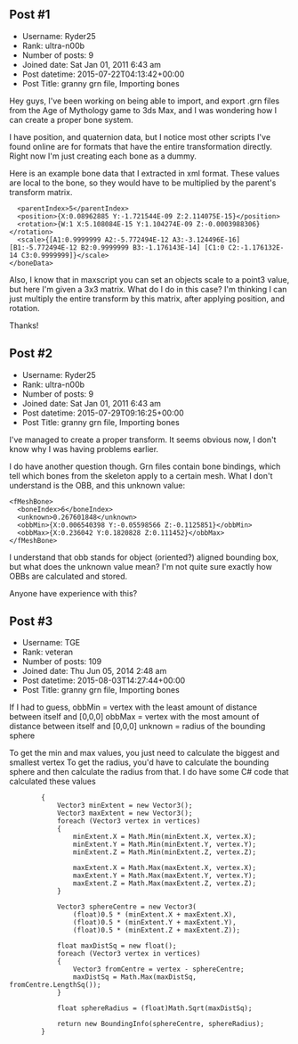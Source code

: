 ## Post #1
- Username: Ryder25
- Rank: ultra-n00b
- Number of posts: 9
- Joined date: Sat Jan 01, 2011 6:43 am
- Post datetime: 2015-07-22T04:13:42+00:00
- Post Title: granny grn file, Importing bones

Hey guys, I've been working on being able to import, and export .grn files from the Age of Mythology game to 3ds Max, and I was wondering how I can create a proper bone system. 

I have position, and quaternion data, but I notice most other scripts I've found online are for formats that have the entire transformation directly. Right now I'm just creating each bone as a dummy.

Here is an example bone data that I extracted in xml format. These values are local to the bone, so they would have to be multiplied by the parent's transform matrix.

```
  <parentIndex>5</parentIndex>
  <position>{X:0.08962885 Y:-1.721544E-09 Z:2.114075E-15}</position>
  <rotation>{W:1 X:5.108084E-15 Y:1.104274E-09 Z:-0.0003988306}</rotation>
  <scale>{[A1:0.9999999 A2:-5.772494E-12 A3:-3.124496E-16] [B1:-5.772494E-12 B2:0.9999999 B3:-1.176143E-14] [C1:0 C2:-1.176132E-14 C3:0.9999999]}</scale>
</boneData>
```


Also, I know that in maxscript you can set an objects scale to a point3 value, but here I'm given a 3x3 matrix. What do I do in this case? I'm thinking I can just multiply the entire transform by this matrix, after applying position, and rotation.

Thanks!
## Post #2
- Username: Ryder25
- Rank: ultra-n00b
- Number of posts: 9
- Joined date: Sat Jan 01, 2011 6:43 am
- Post datetime: 2015-07-29T09:16:25+00:00
- Post Title: granny grn file, Importing bones

I've managed to create a proper transform. It seems obvious now, I don't know why I was having problems earlier.

I do have another question though. Grn files contain bone bindings, which tell which bones from the skeleton apply to a certain mesh.  What I don't understand is the OBB, and this unknown value:

```
<fMeshBone>
  <boneIndex>6</boneIndex>
  <unknown>0.267601848</unknown>
  <obbMin>{X:0.006540398 Y:-0.05598566 Z:-0.1125851}</obbMin>
  <obbMax>{X:0.236042 Y:0.1820828 Z:0.111452}</obbMax>
</fMeshBone>
```


I understand that obb stands for object (oriented?) aligned bounding box, but what does the unknown value mean? I'm not quite sure exactly how OBBs are calculated and stored.

Anyone have experience with this?
## Post #3
- Username: TGE
- Rank: veteran
- Number of posts: 109
- Joined date: Thu Jun 05, 2014 2:48 am
- Post datetime: 2015-08-03T14:27:44+00:00
- Post Title: granny grn file, Importing bones

If I had to guess,
obbMin = vertex with the least amount of distance between itself and [0,0,0]
obbMax = vertex with the most amount of distance between itself and [0,0,0]
unknown = radius of the bounding sphere

To get the min and max values, you just need to calculate the biggest and smallest vertex
To get the radius, you'd have to calculate the bounding sphere and then calculate the radius from that.
I do have some C# code that calculated these values

```
        {
            Vector3 minExtent = new Vector3();
            Vector3 maxExtent = new Vector3();
            foreach (Vector3 vertex in vertices)
            {
                minExtent.X = Math.Min(minExtent.X, vertex.X);
                minExtent.Y = Math.Min(minExtent.Y, vertex.Y);
                minExtent.Z = Math.Min(minExtent.Z, vertex.Z);

                maxExtent.X = Math.Max(maxExtent.X, vertex.X);
                maxExtent.Y = Math.Max(maxExtent.Y, vertex.Y);
                maxExtent.Z = Math.Max(maxExtent.Z, vertex.Z);
            }

            Vector3 sphereCentre = new Vector3(
                (float)0.5 * (minExtent.X + maxExtent.X),
                (float)0.5 * (minExtent.Y + maxExtent.Y),
                (float)0.5 * (minExtent.Z + maxExtent.Z));

            float maxDistSq = new float();
            foreach (Vector3 vertex in vertices)
            {
                Vector3 fromCentre = vertex - sphereCentre;
                maxDistSq = Math.Max(maxDistSq, fromCentre.LengthSq());
            }

            float sphereRadius = (float)Math.Sqrt(maxDistSq);

            return new BoundingInfo(sphereCentre, sphereRadius);
        }

```
